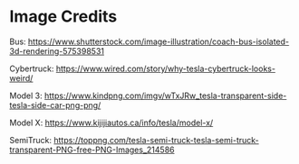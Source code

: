 # Image Credits

Bus:
https://www.shutterstock.com/image-illustration/coach-bus-isolated-3d-rendering-575398531

Cybertruck:
https://www.wired.com/story/why-tesla-cybertruck-looks-weird/

Model 3:
https://www.kindpng.com/imgv/wTxJRw_tesla-transparent-side-tesla-side-car-png-png/

Model X:
https://www.kijijiautos.ca/info/tesla/model-x/

SemiTruck:
https://toppng.com/tesla-semi-truck-tesla-semi-truck-transparent-PNG-free-PNG-Images_214586